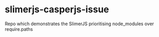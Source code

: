 # slimerjs-casperjs-issue
Repo which demonstrates the SlimerJS prioritising node_modules over require.paths
